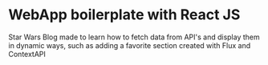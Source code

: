 # WebApp boilerplate with React JS

Star Wars Blog made to learn how to fetch data from API's and display them in dynamic ways, such as adding a favorite section created with Flux and ContextAPI
